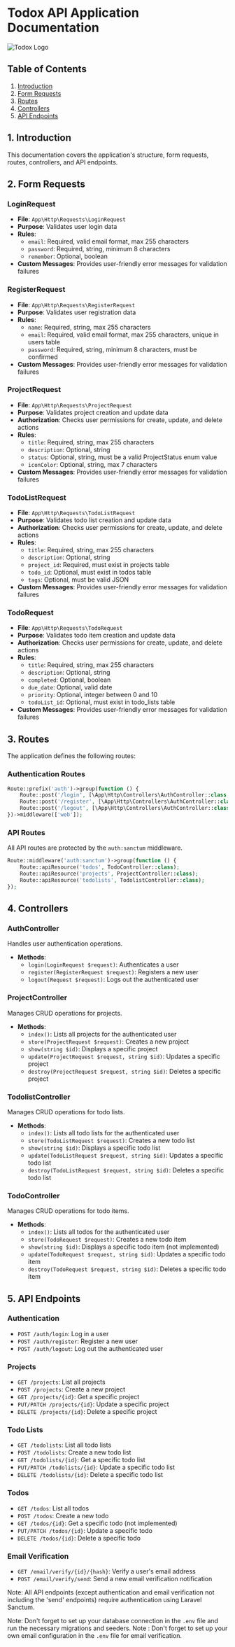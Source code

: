 # Todox API Application Documentation

![Todox Logo](/images/icon.svg)

## Table of Contents

1. [Introduction](#introduction)
2. [Form Requests](#form-requests)
3. [Routes](#routes)
4. [Controllers](#controllers)
5. [API Endpoints](#api-endpoints)

## 1. Introduction

This documentation covers the application's structure, form requests, routes, controllers, and API endpoints.

## 2. Form Requests

### LoginRequest

-   **File**: `App\Http\Requests\LoginRequest`
-   **Purpose**: Validates user login data
-   **Rules**:
    -   `email`: Required, valid email format, max 255 characters
    -   `password`: Required, string, minimum 8 characters
    -   `remember`: Optional, boolean
-   **Custom Messages**: Provides user-friendly error messages for validation failures

### RegisterRequest

-   **File**: `App\Http\Requests\RegisterRequest`
-   **Purpose**: Validates user registration data
-   **Rules**:
    -   `name`: Required, string, max 255 characters
    -   `email`: Required, valid email format, max 255 characters, unique in users table
    -   `password`: Required, string, minimum 8 characters, must be confirmed
-   **Custom Messages**: Provides user-friendly error messages for validation failures

### ProjectRequest

-   **File**: `App\Http\Requests\ProjectRequest`
-   **Purpose**: Validates project creation and update data
-   **Authorization**: Checks user permissions for create, update, and delete actions
-   **Rules**:
    -   `title`: Required, string, max 255 characters
    -   `description`: Optional, string
    -   `status`: Optional, string, must be a valid ProjectStatus enum value
    -   `iconColor`: Optional, string, max 7 characters
-   **Custom Messages**: Provides user-friendly error messages for validation failures

### TodoListRequest

-   **File**: `App\Http\Requests\TodoListRequest`
-   **Purpose**: Validates todo list creation and update data
-   **Authorization**: Checks user permissions for create, update, and delete actions
-   **Rules**:
    -   `title`: Required, string, max 255 characters
    -   `description`: Optional, string
    -   `project_id`: Required, must exist in projects table
    -   `todo_id`: Optional, must exist in todos table
    -   `tags`: Optional, must be valid JSON
-   **Custom Messages**: Provides user-friendly error messages for validation failures

### TodoRequest

-   **File**: `App\Http\Requests\TodoRequest`
-   **Purpose**: Validates todo item creation and update data
-   **Authorization**: Checks user permissions for create, update, and delete actions
-   **Rules**:
    -   `title`: Required, string, max 255 characters
    -   `description`: Optional, string
    -   `completed`: Optional, boolean
    -   `due_date`: Optional, valid date
    -   `priority`: Optional, integer between 0 and 10
    -   `todoList_id`: Optional, must exist in todo_lists table
-   **Custom Messages**: Provides user-friendly error messages for validation failures

## 3. Routes

The application defines the following routes:

### Authentication Routes

```php
Route::prefix('auth')->group(function () {
    Route::post('/login', [\App\Http\Controllers\AuthController::class, 'login']);
    Route::post('/register', [\App\Http\Controllers\AuthController::class, 'register']);
    Route::post('/logout', [\App\Http\Controllers\AuthController::class, 'logout']);
})->middleware(['web']);
```

### API Routes

All API routes are protected by the `auth:sanctum` middleware.

```php
Route::middleware('auth:sanctum')->group(function () {
    Route::apiResource('todos', TodoController::class);
    Route::apiResource('projects', ProjectController::class);
    Route::apiResource('todolists', TodolistController::class);
});
```

## 4. Controllers

### AuthController

Handles user authentication operations.

-   **Methods**:
    -   `login(LoginRequest $request)`: Authenticates a user
    -   `register(RegisterRequest $request)`: Registers a new user
    -   `logout(Request $request)`: Logs out the authenticated user

### ProjectController

Manages CRUD operations for projects.

-   **Methods**:
    -   `index()`: Lists all projects for the authenticated user
    -   `store(ProjectRequest $request)`: Creates a new project
    -   `show(string $id)`: Displays a specific project
    -   `update(ProjectRequest $request, string $id)`: Updates a specific project
    -   `destroy(ProjectRequest $request, string $id)`: Deletes a specific project

### TodolistController

Manages CRUD operations for todo lists.

-   **Methods**:
    -   `index()`: Lists all todo lists for the authenticated user
    -   `store(TodoListRequest $request)`: Creates a new todo list
    -   `show(string $id)`: Displays a specific todo list
    -   `update(TodoListRequest $request, string $id)`: Updates a specific todo list
    -   `destroy(TodoListRequest $request, string $id)`: Deletes a specific todo list

### TodoController

Manages CRUD operations for todo items.

-   **Methods**:
    -   `index()`: Lists all todos for the authenticated user
    -   `store(TodoRequest $request)`: Creates a new todo item
    -   `show(string $id)`: Displays a specific todo item (not implemented)
    -   `update(TodoRequest $request, string $id)`: Updates a specific todo item
    -   `destroy(TodoRequest $request, string $id)`: Deletes a specific todo item

## 5. API Endpoints

### Authentication

-   `POST /auth/login`: Log in a user
-   `POST /auth/register`: Register a new user
-   `POST /auth/logout`: Log out the authenticated user

### Projects

-   `GET /projects`: List all projects
-   `POST /projects`: Create a new project
-   `GET /projects/{id}`: Get a specific project
-   `PUT/PATCH /projects/{id}`: Update a specific project
-   `DELETE /projects/{id}`: Delete a specific project

### Todo Lists

-   `GET /todolists`: List all todo lists
-   `POST /todolists`: Create a new todo list
-   `GET /todolists/{id}`: Get a specific todo list
-   `PUT/PATCH /todolists/{id}`: Update a specific todo list
-   `DELETE /todolists/{id}`: Delete a specific todo list

### Todos

-   `GET /todos`: List all todos
-   `POST /todos`: Create a new todo
-   `GET /todos/{id}`: Get a specific todo (not implemented)
-   `PUT/PATCH /todos/{id}`: Update a specific todo
-   `DELETE /todos/{id}`: Delete a specific todo

### Email Verification

-   `GET /email/verify/{id}/{hash}`: Verify a user's email address
-   `POST /email/verify/send`: Send a new email verification notification

Note: All API endpoints (except authentication and email verification not including the 'send' endpoints) require authentication using Laravel Sanctum.

Note: Don't forget to set up your database connection in the `.env` file and run the necessary migrations and seeders.
Note : Don't forget to set up your own email configuration in the `.env` file for email verification.
